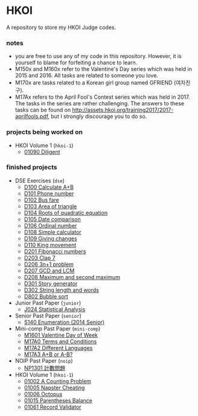 # HKOI
A repository to store my HKOI Judge codes.

### notes
* you are free to use any of my code in this repository. However, it is yourself to blame for forfeiting a chance to learn.
* M150x and M160x refer to the Valentine's Day series which was held in 2015 and 2016. All tasks are related to someone you love.
* M170x are tasks related to a Korean girl group named GFRIEND (여자친구).
* M17Ax refers to the April Fool's Contest series which was held in 2017. The tasks in the series are rather challenging. The answers to these tasks can be found on http://assets.hkoi.org/training2017/2017-aprilfools.pdf, but I strongly discourage you to do so.

### projects being worked on
* HKOI Volume 1 (`hkoi-1`)
  * [01090 Diligent](https://github.com/ArceusMaster0493/hkoi/blob/master/hkoi-1/01090%20Diligent.c)

### finished projects
* DSE Exercises (`dse`)
  * [D100 Calculate A+B](https://github.com/ArceusMaster0493/hkoi/blob/master/dse/D100%20Calculate%20A%2BB.c)
  * [D101 Phone number](https://github.com/ArceusMaster0493/hkoi/blob/master/dse/D101%20Phone%20number.c)
  * [D102 Bus fare](https://github.com/ArceusMaster0493/hkoi/blob/master/dse/D102%20Bus%20fare.c)
  * [D103 Area of triangle](https://github.com/ArceusMaster0493/hkoi/blob/master/dse/D103%20Area%20of%20triangle.c)
  * [D104 Roots of quadratic equation](https://github.com/ArceusMaster0493/hkoi/blob/master/dse/D104%20Roots%20of%20quadratic%20equation.c)
  * [D105 Date comparison](https://github.com/ArceusMaster0493/hkoi/blob/master/dse/D105%20Date%20comparison.c)
  * [D106 Ordinal number](https://github.com/ArceusMaster0493/hkoi/blob/master/dse/D106%20Ordinal%20number.c)
  * [D108 Simple calculator](https://github.com/ArceusMaster0493/hkoi/blob/master/dse/D108%20Simple%20calculator.c)
  * [D109 Giving changes](https://github.com/ArceusMaster0493/hkoi/blob/master/dse/D109%20Giving%20changes.c)
  * [D110 King movement](https://github.com/ArceusMaster0493/hkoi/blob/master/dse/D110%20King%20movement.c)
  * [D201 Fibonacci numbers](https://github.com/ArceusMaster0493/hkoi/blob/master/dse/D201%20Fibonacci%20numbers.c)
  * [D203 Clap 7](https://github.com/ArceusMaster0493/hkoi/blob/master/dse/D203%20Clap%207.c)
  * [D206 3n+1 problem](https://github.com/ArceusMaster0493/hkoi/blob/master/dse/D206%203n%2B1%20problem.c)
  * [D207 GCD and LCM](https://github.com/ArceusMaster0493/hkoi/blob/master/dse/D207%20GCD%20and%20LCM.c)
  * [D208 Maximum and second maximum](https://github.com/ArceusMaster0493/hkoi/blob/master/dse/D208%20Maximum%20and%20second%20maximum.c)
  * [D301 Story generator](https://github.com/ArceusMaster0493/hkoi/blob/master/dse/D301%20Story%20generator.c)
  * [D302 String length and words](https://github.com/ArceusMaster0493/hkoi/blob/master/dse/D302%20String%20length%20and%20words.c)
  * [D802 Bubble sort](https://github.com/ArceusMaster0493/hkoi/blob/master/dse/D802%20Bubble%20sort.c)
* Junior Past Paper (`junior`)
  * [J024 Statistical Analysis](https://github.com/ArceusMaster0493/hkoi/blob/master/junior/J024%20Statistic%20Analysis.c)
* Senior Past Paper (`senior`)
  * [S140 Enumeration (2014 Senior)](https://github.com/ArceusMaster0493/hkoi/blob/master/senior/S140%20Enumeration%20(2014%20Senior).c)
* Mini-comp Past Paper (`mini-comp`)
  * [M1601 Valentine Day of Week](https://github.com/ArceusMaster0493/hkoi/blob/master/mini-comp/M1601%20Valentine%20Day%20of%20Week.c)
  * [M17A0 Terms and Conditions](https://github.com/ArceusMaster0493/hkoi/blob/master/mini-comp/M17A0%20Terms%20and%20Conditions.c)
  * [M17A2 Different Languages](https://github.com/ArceusMaster0493/hkoi/blob/master/mini-comp/M17A2%20Different%20Languages.c)
  * [M17A3 A+B or A-B?](https://github.com/ArceusMaster0493/hkoi/blob/master/mini-comp/M17A3%20A%2BB%20or%20A-B%3F.c)
* NOIP Past Paper (`noip`)
  * [NP1301 計數問題](https://github.com/ArceusMaster0493/hkoi/blob/master/noip/NP1301%20%E8%A8%88%E6%95%B8%E5%95%8F%E9%A1%8C.c)
* HKOI Volume 1 (`hkoi-1`)
  * [01002 A Counting Problem](https://github.com/ArceusMaster0493/hkoi/blob/master/hkoi-1/01002%20A%20Counting%20Problem.java)
  * [01005 Napster Cheating](https://github.com/ArceusMaster0493/hkoi/blob/master/hkoi-1/01005%20Napster%20Cheating.c)
  * [01006 Octopus](https://github.com/ArceusMaster0493/hkoi/blob/master/hkoi-1/01006%20Octopus.c)
  * [01015 Parentheses Balance](https://github.com/ArceusMaster0493/hkoi/blob/master/hkoi-1/01015%20Parentheses%20Balance.c)
  * [01061 Record Validator](https://github.com/ArceusMaster0493/hkoi/blob/master/hkoi-1/01061%20Record%20Validator.c)
